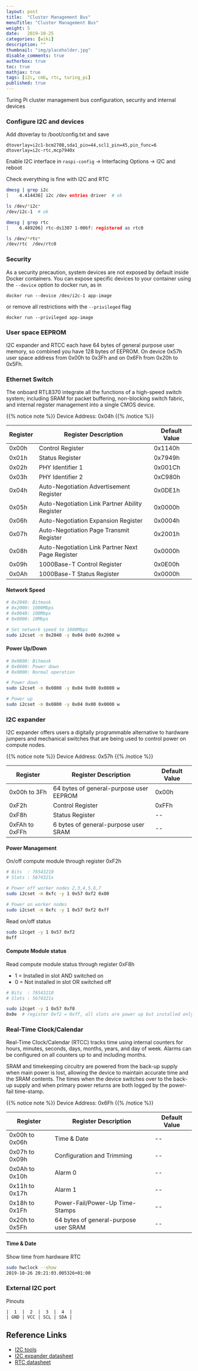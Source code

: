 ```yaml
---
layout: post
title:  "Cluster Management Bus"
menuTitle: "Cluster Management Bus"
weight: 5
date:   2019-10-25
categories: [wiki]
description: ""
thumbnail: "img/placeholder.jpg"
disable_comments: true
authorbox: true
toc: true
mathjax: true
tags: [i2c, cmb, rtc, turing_pi]
published: true
---
```


Turing Pi cluster management bus configuration, security and internal devices

<!--more-->

### Configure I2C and devices

Add dtoverlay to /boot/config.txt and save

```
dtoverlay=i2c1-bcm2708,sda1_pin=44,scl1_pin=45,pin_func=6
dtoverlay=i2c-rtc,mcp7940x
```
Enable I2C interface in `raspi-config` -> Interfacing Options -> I2C and reboot

Check everything is fine with I2C and RTC

```bash
dmesg | grep i2c
[    4.414436] i2c /dev entries driver  # ok

ls /dev/*i2c*
/dev/i2c-1  # ok

dmesg | grep rtc
[    6.489206] rtc-ds1307 1-006f: registered as rtc0

ls /dev/*rtc*
/dev/rtc  /dev/rtc0
```

### Security

As a security precaution, system devices are not exposed by default inside Docker
containers. You can expose specific devices to your container using the `--device`
option to docker run, as in

```
docker run --device /dev/i2c-1 app-image
```

or remove all restrictions with the `--privileged` flag

```
docker run --privileged app-image
```

### User space EEPROM

I2C expander and RTCC each have 64 bytes of general purpose user memory, so combined you have 128 bytes of EEPROM.
On device 0x57h user space address from 0x00h to 0x3Fh and on 0x6Fh from 0x20h to 0x5Fh.

### Ethernet Switch

The onboard RTL8370 integrate all the functions of a high-speed switch system; including SRAM for packet
buffering, non-blocking switch fabric, and internal register management into a single CMOS device.

{{% notice note %}}
Device Address: 0x04h
{{% /notice %}}

| Register | Register Description                             | Default Value |
|----------|--------------------------------------------------|---------------|
| 0x00h    | Control Register                                 | 0x1140h       |
| 0x01h    | Status Register                                  | 0x7949h       |
| 0x02h    | PHY Identifier 1                                 | 0x001Ch       |
| 0x03h    | PHY Identifier 2                                 | 0xC980h       |
| 0x04h    | Auto-Negotiation Advertisement Register          | 0x0DE1h       |
| 0x05h    | Auto-Negotiation Link Partner Ability Register   | 0x0000h       |
| 0x06h    | Auto-Negotiation Expansion Register              | 0x0004h       |
| 0x07h    | Auto-Negotiation Page Transmit Register          | 0x2001h       |
| 0x08h    | Auto-Negotiation Link Partner Next Page Register | 0x0000h       |
| 0x09h    | 1000Base-T Control Register                      | 0x0E00h       |
| 0x0Ah    | 1000Base-T Status Register                       | 0x0000h       |

#### Network Speed

```bash
# 0x2040: Bitmask
# 0x2000: 1000Mbps
# 0x0040: 100Mbps
# 0x0000: 10Mbps

# Set network speed to 1000Mbps
sudo i2cset -m 0x2040 -y 0x04 0x00 0x2000 w
```

#### Power Up/Down

```bash
# 0x0800: Bitmask
# 0x0800: Power down
# 0x0000: Normal operation

# Power down
sudo i2cset -m 0x0800 -y 0x04 0x00 0x0800 w

# Power up
sudo i2cset -m 0x0800 -y 0x04 0x00 0x0000 w
```

### I2C expander

I2C expander offers users a digitally programmable alternative to hardware
jumpers and mechanical switches that are being used to control power on compute nodes.

{{% notice note %}}
Device Address: 0x57h
{{% /notice %}}

| Register       | Register Description                             | Default Value |
|----------------|--------------------------------------------------|---------------|
| 0x00h to 3Fh   | 64 bytes of general-purpose user EEPROM          | 0x00h         |
| 0xF2h          | Control Register                                 | 0xFFh         |
| 0xF8h          | Status Register                                  | --            |
| 0xFAh to 0xFFh | 6 bytes of general-purpose user SRAM             | --            |

#### Power Management

On/off compute module through register 0xF2h

```bash
# Bits  : 76543210
# Slots : 5674321x

# Power off worker nodes 2,3,4,5,6,7
sudo i2cset -m 0xfc -y 1 0x57 0xf2 0x00

# Power on worker nodes
sudo i2cset -m 0xfc -y 1 0x57 0xf2 0xff
```

Read on/off status

```bash
sudo i2cget -y 1 0x57 0xf2
0xff
```

#### Compute Module status

Read compute module status through register 0xF8h

- 1 = Installed in slot AND switched on
- 0 = Not installed in slot OR switched off

```bash
# Bits  : 76543210
# Slots : 5674321x

sudo i2cget -y 1 0x57 0xf8
0x0e  # register 0xf2 = 0xff, all slots are power up but installed only three
```

### Real-Time Clock/Calendar

Real-Time Clock/Calendar (RTCC) tracks time using internal
counters for hours, minutes, seconds, days, months, years, and day of week.
Alarms can be configured on all counters up to and including months.

SRAM and timekeeping circuitry are powered from the back-up supply when main
power is lost, allowing the device to maintain accurate time and the SRAM
contents. The times when the device switches over to the back-up supply and
when primary power returns are both logged by the power-fail time-stamp.

{{% notice note %}}
Device Address: 0x6Fh
{{% /notice %}}

| Register       | Register Description                             | Default Value |
|----------------|--------------------------------------------------|---------------|
| 0x00h to 0x06h | Time & Date                                      | --            |
| 0x07h to 0x09h | Configuration and Trimming                       | --            |
| 0x0Ah to 0x10h | Alarm 0                                          | --            |
| 0x11h to 0x17h | Alarm 1                                          | --            |
| 0x18h to 0x1Fh | Power-Fail/Power-Up Time-Stamps                  | --            |
| 0x20h to 0x5Fh | 64 bytes of general-purpose user SRAM            | --            |

#### Time & Date

Show time from hardware RTC

```bash
sudo hwclock --show
2019-10-26 20:21:03.005326+01:00
```

### External I2C port

Pinouts

```
|  1  |  2  |  3  |  4  |
| GND | VCC | SCL | SDA |
```

## Reference Links
- [I2C tools](/turing_pi/children/i2c_read_write/)
- [I2C expander datasheet](https://datasheets.maximintegrated.com/en/ds/DS4520.pdf)
- [RTC datasheet](http://ww1.microchip.com/downloads/en/DeviceDoc/MCP7940N-Battery-Backed-I2C-RTCC-with-SRAM-20005010G.pdf)
